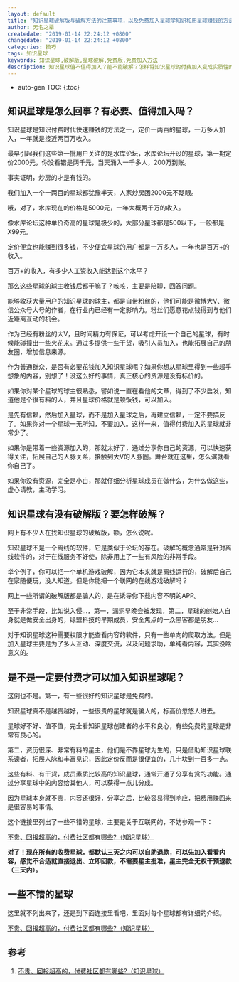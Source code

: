 ```yaml
---
layout: default
title: "知识星球破解版与破解方法的注意事项，以及免费加入星球学知识和用星球赚钱的方法"
author: 无名之辈
createdate: "2019-01-14 22:24:12 +0800"
changedate: "2019-01-14 22:24:12 +0800"
categories: 技巧
tags: 知识星球
keywords: 知识星球,破解版,星球破解,免费版,免费加入方法
description: 知识星球值不值得加入？能不能破解？怎样将知识星球的付费加入变成实质性的免费加入？
---
```


* auto-gen TOC:
{:toc}

## 知识星球是怎么回事？有必要、值得加入吗？

知识星球是知识付费时代快速赚钱的方法之一，定价一两百的星球，一万多人加入，一年就是接近两百万收入。

最早引起我们这些第一批用户关注的是水库论坛，水库论坛开设的星球，第一期定价2000元，你没看错是两千元，当天涌入一千多人，200万到账。

事实证明，炒房的才是有钱的。

我们加入一个一两百的星球都犹豫半天，人家炒房团2000元不眨眼。

哦，对了，水库现在的价格是5000元，一年大概两千万的收入。

像水库论坛这种单价奇高的星球是极少的，大部分星球都是500以下，一般都是X99元。

定价便宜也能赚到很多钱，不少便宜星球的用户都是一万多人，一年也是百万+的收入。

百万+的收入，有多少人工资收入能达到这个水平？

那么这些星球的球主收钱后都干嘛了？咳咳，主要是陪聊，回答问题。

能够收获大量用户的知识星球的球主，都是自带粉丝的，他们可能是微博大V、微信公众号大号的作者，在行业内已经有一定影响力。粉丝们愿意花点钱得到与他们近距离互动的机会。

作为已经有粉丝的大V，且时间精力有保证，可以考虑开设一个自己的星球，有时候能碰撞出一些火花来。通过多提供一些干货，吸引人员加入，也能拓展自己的朋友圈，增加信息来源。

作为普通群众，是否有必要花钱加入知识星球呢？如果你想从星球里得到一些超乎想象的内容，别想了！没这么好的事情，真正核心的资源是没有标价的。

如果你对某个星球的球主很熟悉，譬如说一直在看他的文章，得到了不少启发，知道他是个很有料的人，并且星球价格就是顿饭钱，可以加入。

是先有信赖，然后加入星球，而不是加入星球之后，再建立信赖，一定不要搞反了。如果你对一个星球一无所知，不要加入。这样一来，值得付费加入的星球就非常少了。

如果你是带着一些资源加入的，那就太好了，通过分享你自己的资源，可以快速获得关注，拓展自己的人脉关系，接触到大V的人脉圈。舞台就在这里，怎么演就看你自己了。

如果你没有资源，完全是小白，那就仔细分析星球成员在做什么，为什么做这些，虚心请教，主动学习。

## 知识星球有没有破解版？要怎样破解？

网上有不少人在找知识星球的破解版，额，怎么说呢。

知识星球不是一个离线的软件，它是类似于论坛的存在。破解的概念通常是针对离线软件的，对于在线服务不好使，除非用上了一些有风险的非常手段。

举个例子，你可以把一个单机游戏破解，因为它本来就是离线运行的，破解后自己在家随便玩，没人知道。但是你能把一个联网的在线游戏破解吗？

网上一些所谓的破解版都是骗人的，是在诱导你下载内容不明的APP。

至于非常手段，比如说入侵...，第一，漏洞早晚会被发现，第二，星球的创始人自身就是做安全出身的，绿盟科技的早期成员，安全焦点的一众黑客都是朋友...

对于知识星球这种需要权限才能查看内容的软件，只有一些单向的爬取方法。但是加入星球主要是为了多人互动、深度交流，以及问题求助，单纯看内容，其实没啥意义的。

## 是不是一定要付费才可以加入知识星球呢？

这倒也不是。第一，有一些很好的知识星球是免费的。

知识星球真不是越贵越好，一些很贵的星球就是骗人的，标高价忽悠人进去。

星球好不好、值不值，完全看知识星球创建者的水平和良心，有些免费的星球是非常有良心的。

第二，资历很深、非常有料的星主，他们是不靠星球为生的，只是借助知识星球联系读者，拓展人脉和丰富见识，因此定价反而是很便宜的，几十块到一百多一点。

这些有料、有干货，成员素质比较高的知识星球，通常开通了分享有赏的功能。通过分享星球中的内容给其他人，可以获得一点儿分成。

因为星球本身就不贵，内容还很好，分享之后，比较容易得到响应，把费用赚回来是很容易的事情。

这个链接里列出了一些不错的星球，主要是关于互联网的，不妨参观一下：

[不贵、回报超高的，付费社区都有哪些?（知识星球）](https://www.lijiaocn.com/%E5%A5%BD%E8%B4%A7/2018/04/25/fu-fei-she-que.html)

**对了！现在所有的收费星球，都默认三天之内可以自助退款，可以先加入看看内容，感觉不合适就直接退出、立即回款，不需要星主批准，星主完全无权干预退款（三天内）。**

## 一些不错的星球

这里就不列出来了，还是到下面连接里看吧，里面对每个星球都有详细的介绍。

[不贵、回报超高的，付费社区都有哪些?（知识星球）](https://www.lijiaocn.com/%E5%A5%BD%E8%B4%A7/2018/04/25/fu-fei-she-que.html)

## 参考

1. [不贵、回报超高的，付费社区都有哪些?（知识星球）][1]

[1]: https://www.lijiaocn.com/%E5%A5%BD%E8%B4%A7/2018/04/25/fu-fei-she-que.html  "不贵、回报超高的，付费社区都有哪些?（知识星球）"
